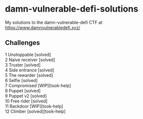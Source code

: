 # damn-vulnerable-defi-solutions
My solutions to the damn-vulnerable-defi CTF at https://www.damnvulnerabledefi.xyz/

## Challenges
1	Unstoppable [solved]<br/>
2	Naive receiver [solved]<br/>
3	Truster [solved]<br/>
4	Side entrance [solved]<br/>
5	The rewarder [solved]<br/>
6	Selfie [solved]<br/>
7	Compromised [WIP][took-help]<br/>
8	Puppet [solved]<br/>
9	Puppet v2 [solved]<br/>
10	Free rider [solved]<br/>
11	Backdoor [WIP][took-help]<br/>
12	Climber [solved][took-help]<br/>
